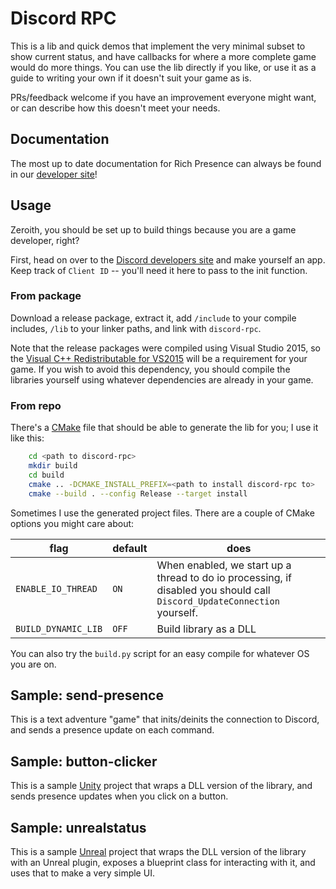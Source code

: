 # Discord RPC

This is a lib and quick demos that implement the very minimal subset to show current status, and
have callbacks for where a more complete game would do more things. You can use the lib directly
if you like, or use it as a guide to writing your own if it doesn't suit your game as is.

PRs/feedback welcome if you have an improvement everyone might want, or can describe how this
doesn't meet your needs.

## Documentation

The most up to date documentation for Rich Presence can always be found in our [developer site](https://discordapp.com/developers/docs/topics/rich-presence)!

## Usage

Zeroith, you should be set up to build things because you are a game developer, right?

First, head on over to the [Discord developers site](https://discordapp.com/developers/applications/me)
and make yourself an app. Keep track of `Client ID` -- you'll need it here to pass to the init
function.

### From package

Download a release package, extract it, add `/include` to your compile includes, `/lib` to your
linker paths, and link with `discord-rpc`.

Note that the release packages were compiled using Visual Studio 2015, so the [Visual C++ Redistributable for VS2015](https://www.microsoft.com/en-us/download/details.aspx?id=48145) will be a requirement for your game. If you wish to avoid this dependency, you should compile the libraries yourself using whatever dependencies are already in your game.

### From repo

There's a [CMake](https://cmake.org/download/) file that should be able to generate the lib for
you; I use it like this:
```sh
    cd <path to discord-rpc>
    mkdir build
    cd build
    cmake .. -DCMAKE_INSTALL_PREFIX=<path to install discord-rpc to>
    cmake --build . --config Release --target install
```
Sometimes I use the generated project files. There are a couple of CMake options you might care about:

| flag | default | does |
|------|---------|------|
| `ENABLE_IO_THREAD` | `ON` | When enabled, we start up a thread to do io processing, if disabled you should call `Discord_UpdateConnection` yourself.
| `BUILD_DYNAMIC_LIB` | `OFF` | Build library as a DLL

You can also try the `build.py` script for an easy compile for whatever OS you are on.

## Sample: send-presence

This is a text adventure "game" that inits/deinits the connection to Discord, and sends a presence
update on each command.

## Sample: button-clicker

This is a sample [Unity](https://unity3d.com/) project that wraps a DLL version of the library, and
sends presence updates when you click on a button.

## Sample: unrealstatus

This is a sample [Unreal](https://www.unrealengine.com) project that wraps the DLL version of the
library with an Unreal plugin, exposes a blueprint class for interacting with it, and uses that to
make a very simple UI.
